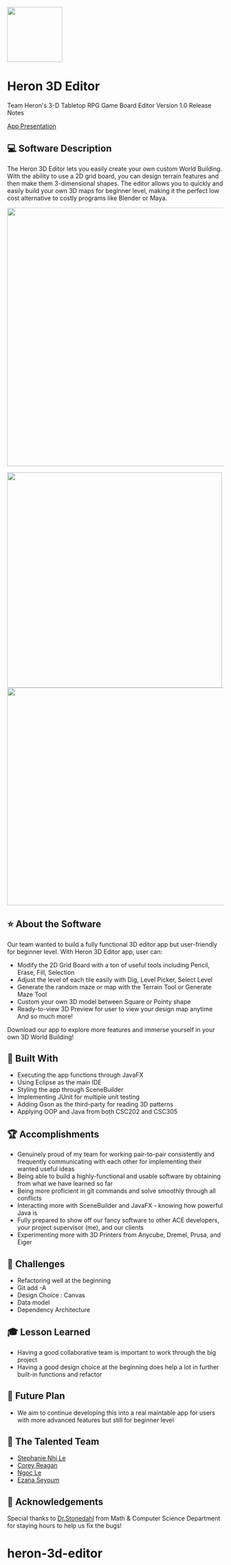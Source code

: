 <p align="left">
      <img src="https://github.com/AugustanaCSC305Fall22/HeronRepo/blob/main/GameBoardEditor/src/main/resources/heron/gameboardeditor/Icons/logo.png" width="128" align="center"/>
</p>

# Heron 3D Editor

Team Heron's 3-D Tabletop RPG Game Board Editor
Version 1.0 Release Notes

[App Presentation](https://docs.google.com/presentation/d/1lJqE9SCdDlVkpKH5tRUSKmcLUrMNFxQJH4-3iQp2YPY/edit?usp=sharing)

##  :computer: Software Description
The Heron 3D Editor lets you easily create your own custom World Building. With the ability to use a 2D grid board, you can design terrain features and then make them 3-dimensional shapes. The editor allows you to quickly and easily build your own 3D maps for beginner level,  making it the perfect low cost alternative to costly programs like Blender or Maya.

<p align="center">
      <img src="https://github.com/AugustanaCSC305Fall22/HeronRepo/blob/61faba1fb7d16c31a99c1637035d929d952f009b/GameBoardEditor/src/main/assets/Screen%20Shot%202022-12-13%20at%206.46.46%20PM.png" width="600" />
</p>

<p float="left">  
  <img src="https://github.com/AugustanaCSC305Fall22/HeronRepo/blob/61faba1fb7d16c31a99c1637035d929d952f009b/GameBoardEditor/src/main/assets/Screen%20Shot%202022-12-13%20at%206.48.14%20PM.png" width="500" /> 
  <img src="https://github.com/AugustanaCSC305Fall22/HeronRepo/blob/f94abbbf5467d10a0113b988e3ddc6ee6dc26316/GameBoardEditor/src/main/assets/Screen%20Shot%202022-12-13%20at%207.01.30%20PM.png" width="505" />
</p>

## :star: About the Software
Our team wanted to build a fully functional 3D editor app but user-friendly for beginner level. With Heron 3D Editor app, user can:

- Modify the 2D Grid Board with a ton of useful tools including Pencil, Erase, Fill, Selection 
- Adjust the level of each tile easily with Dig, Level Picker, Select Level 
- Generate the random maze or map with the Terrain Tool or Generate Maze Tool
- Custom your own 3D model between Square or Pointy shape
- Ready-to-view 3D Preview for user to view your design map anytime
And so much more!

Download our app to explore more features and immerse yourself in your own 3D World Building!

## :hammer: Built With
- Executing the app functions through JavaFX 
- Using Eclipse as the main IDE
- Styling the app through SceneBuilder
- Implementing JUnit for multiple unit testing
- Adding Gson as the third-party for reading 3D patterns
- Applying OOP and Java from both CSC202 and CSC305

## :trophy: Accomplishments
- Genuinely proud of my team for working pair-to-pair consistently and frequently communicating with each other for implementing their wanted useful ideas
- Being able to build a highly-functional and usable software by obtaining from what we have learned so far 
- Being more proficient in git commands and solve smoothly through all conflicts
- Interacting more with SceneBuilder and JavaFX - knowing how powerful Java is 
- Fully prepared to show off our fancy software to other ACE developers, your project supervisor (me), and our clients
- Experimenting more with 3D Printers from Anycube, Dremel, Prusa, and Eiger

##  :wrench: Challenges
- Refactoring well at the beginning 
- Git add -A
- Design Choice : Canvas
- Data model
- Dependency Architecture 

## :mortar_board: Lesson Learned
- Having a good collaborative team is important to work through the big project
- Having a good design choice at the beginning does help a lot in further built-in functions and refactor

## :mag_right: Future Plan
- We aim to continue developing this into a real maintable app for users with more advanced features but still for beginner level

## :rocket: The Talented Team 
- [Stephanie Nhi Le](https://github.com/StephanieNhiLe)
- [Corey Reagan](https://github.com/cjreagan)
- [Ngoc Le](https://github.com/ngocle05)
- [Ezana Seyoum](https://github.com/eseyoum)

## :clap: Acknowledgements
Special thanks to [Dr.Stonedahl](https://github.com/fstonedahl) from Math & Computer Science Department for staying hours to help us fix the bugs!
# heron-3d-editor
